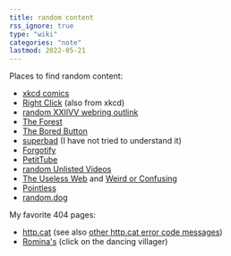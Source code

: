 ```yaml
---
title: random content
rss_ignore: true
type: "wiki"
categories: "note"
lastmod: 2022-05-21
---
```


Places to find random content:

- [xkcd comics](https://c.xkcd.com/random/comic/)
- [Right Click](https://xkcd.com/1975/) (also from xkcd)
- [random XXIIVV webring outlink](https://lieu.cblgh.org/random/outgoing)
- [The Forest](https://theforest.link/)
- [The Bored Button](https://www.boredbutton.com/)
- [superbad](https://superbad.com/) (I have not tried to understand it)
- [Forgotify](https://forgotify.com/)
- [PetitTube](https://petittube.com/)
- [random Unlisted Videos](https://unlistedvideos.com/random-video.php)
- [The Useless Web](https://theuselessweb.com/) and [Weird or Confusing](https://weirdorconfusing.com/)
- [Pointless](http://www.pointless.com/)
- [random.dog](https://random.dog/)

My favorite 404 pages:

- [http.cat](https://http.cat/404) (see also [other http.cat error code messages](https://http.cat/))
- [Romina's](http://xj-ix.luxe/cookbook/) (click on the dancing villager)
